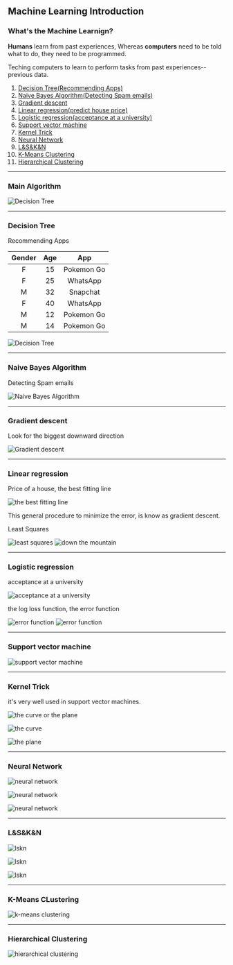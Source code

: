 ## Machine Learning Introduction

### What's the Machine Learnign?

**Humans** learn from past experiences, Whereas **computers** need to be told what to do, they need to be programmed.

Teching computers to learn to perform tasks from past experiences--previous data.

1. [Decision Tree(Recommending Apps)](#decision-tree)
2. [Naive Bayes Algorithm(Detecting Spam emails)](#naive-bayes-algorithm)
3. [Gradient descent](#gradient-descent)
4. [Linear regression(predict house price)](#linear-regression)
5. [Logistic regression(acceptance at a university)](#logistic-regression)
6. [Support vector machine](#support-vector-machine)
6. [Kernel Trick](#kernel-trick)
7. [Neural Network](#neural-network)
8. [L&S&K&N](#lskn)
9. [K-Means Clustering](#k-means-clustering)
10. [Hierarchical Clustering](#hierarchical-clustering)

***
### Main Algorithm

![Decision Tree](resources/main_algorithm.png)

***
### <a name="decision-tree"></a>Decision Tree

Recommending Apps

Gender | Age | App
:-----:|:---:|:----:
F      |15   |Pokemon Go
F      |25   |WhatsApp
M      |32   |Snapchat
F      |40   |WhatsApp
M      |12   |Pokemon Go
M      |14   |Pokemon Go

![Decision Tree](resources/decision_tree_01.png)

***
### <a name="naive-bayes-algorithm"></a>Naive Bayes Algorithm

Detecting Spam emails

![Naive Bayes Algorithm](resources/naive_bayes_algorithm_01.png)

***
### <a name="gradient-descent"></a>Gradient descent

Look for the biggest downward direction

![Gradient descent](resources/gradient_descent_01.png)

***
### <a name="linear-regression"></a>Linear regression

Price of a house, the best fitting line

![the best fitting line](resources/linear_regression_01.png)

This general procedure to minimize the error, is know as gradient descent.

Least Squares

![least squares](resources/linear_regression_02.png)
![down the mountain](resources/linear_regression_03.png)

***
### <a name="logistic-regression"></a>Logistic regression

acceptance at a university

![acceptance at a university](resources/logistic_regression_01.png)

the log loss function, the error function

![error function](resources/logistic_regression_02.png)
![error function](resources/logistic_regression_03.png)

***
### <a name="support-vector-machine"></a>Support vector machine

![support vector machine](resources/support_vector_machine_01.png)

***
### <a name="kernel-trick"></a>Kernel Trick

it's very well used in support vector machines.

![the curve or the plane](resources/kernel_trick_01.png)

![the curve](resources/kernel_trick_02.png)

![the plane](resources/kernel_trick_03.png)

***
### <a name="neural-network"></a>Neural Network

![neural network](resources/neural_network_01.png)

![neural network](resources/neural_network_02.png)

![neural network](resources/neural_network_03.png)

***
### <a name="lskn"></a>L&S&K&N

![lskn](resources/logistic_regression_and_svm.png)

![lskn](resources/neural_network_and_kernel_trick.png)

![lskn](resources/exercise_xor.png)

***
### <a name="k-means-clustering"></a>K-Means CLustering

![k-means clustering](resources/k_means_clustering.png)

***
### <a name="hierarchical-clustering"></a>Hierarchical Clustering

![hierarchical clustering](resources/hierarchical_clustering.png)
